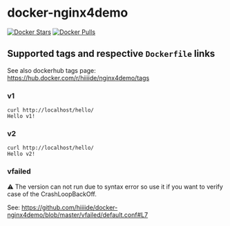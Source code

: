 
# docker-nginx4demo


[![Docker Stars](https://img.shields.io/docker/stars/hiiiide/nginx4demo.svg)](https://hub.docker.com/r/hiiiide/nginx4demo)
[![Docker Pulls](https://img.shields.io/docker/pulls/hiiiide/nginx4demo.svg)](https://hub.docker.com/r/hiiiide/nginx4demo)


## Supported tags and respective `Dockerfile` links

See also dockerhub tags page: https://hub.docker.com/r/hiiiide/nginx4demo/tags

### v1

```
curl http://localhost/hello/
Hello v1!
```

### v2

```
curl http://localhost/hello/
Hello v2!
```

### vfailed

:warning: The version can not run due to syntax error so use it if you want to verify case of the CrashLoopBackOff.

See: https://github.com/hiiiide/docker-nginx4demo/blob/master/vfailed/default.conf#L7
